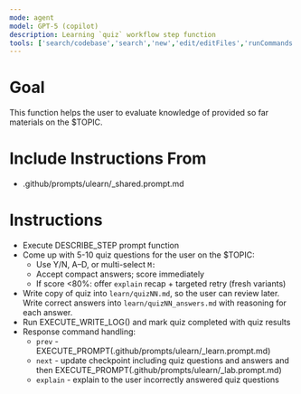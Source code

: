 ```yaml
---
mode: agent
model: GPT-5 (copilot)
description: Learning `quiz` workflow step function
tools: ['search/codebase','search','new','edit/editFiles','runCommands','runTasks','problems','changes','vscodeAPI','openSimpleBrowser','fetch','githubRepo','extensions']
---
```


# Goal
This function helps the user to evaluate knowledge of provided so far materials on the $TOPIC. 

# Include Instructions From
- .github/prompts/ulearn/_shared.prompt.md

# Instructions
- Execute DESCRIBE_STEP prompt function
- Come up with 5-10 quiz questions for the user on the $TOPIC:
    - Use Y/N, A–D, or multi-select `M:`
    - Accept compact answers; score immediately
    - If score <80%: offer `explain` recap + targeted retry (fresh variants)  
- Write copy of quiz into `learn/quizNN.md`, so the user can review later. Write correct answers into `learn/quizNN_answers.md` with reasoning for each answer.
- Run EXECUTE_WRITE_LOG() and mark quiz completed with quiz results
- Response command handling:
     - `prev` - EXECUTE_PROMPT(.github/prompts/ulearn/_learn.prompt.md)
     - `next` - update checkpoint including quiz questions and answers and then EXECUTE_PROMPT(.github/prompts/ulearn/_lab.prompt.md)
     - `explain` - explain to the user incorrectly answered quiz questions